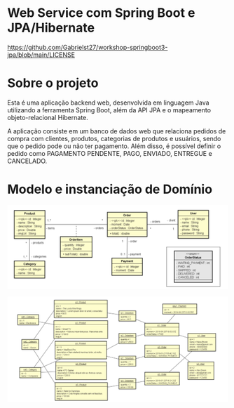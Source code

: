 # Web Service com Spring Boot e JPA/Hibernate
https://github.com/Gabrielst27/workshop-springboot3-jpa/blob/main/LICENSE

# Sobre o projeto
Esta é uma aplicação backend web, desenvolvida em linguagem Java utilizando a ferramenta Spring Boot, além da API JPA e o mapeamento objeto-relacional Hibernate.

A aplicação consiste em um banco de dados web que relaciona pedidos de compra com clientes, produtos, categorias de produtos e usuários, sendo que o pedido pode ou não ter pagamento. Além disso, é possível definir o pedido como PAGAMENTO PENDENTE, PAGO, ENVIADO, ENTREGUE e CANCELADO.

# Modelo e instanciação de Domínio
![Modelo de Domínio](https://github.com/Gabrielst27/workshop-springboot3-jpa/blob/main/Modelo%20de%20Dom%C3%ADnio.png)

![Instanciação de Domínio](https://github.com/Gabrielst27/workshop-springboot3-jpa/blob/main/Instancia%C3%A7%C3%A3o%20de%20dom%C3%ADnio.png)
